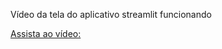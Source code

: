 Vídeo da tela do aplicativo streamlit funcionando

[Assista ao vídeo:](https://github.com/marlevek/tarefas-ebac/blob/main/modulo-38/streamlit-app_pycaret-video.mp4)